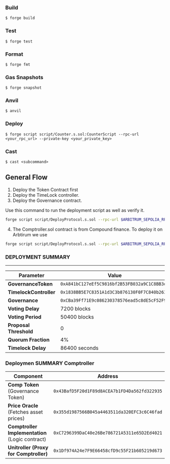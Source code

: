### Build

```shell
$ forge build
```

### Test

```shell
$ forge test
```

### Format

```shell
$ forge fmt
```

### Gas Snapshots

```shell
$ forge snapshot
```

### Anvil

```shell
$ anvil
```

### Deploy

```shell
$ forge script script/Counter.s.sol:CounterScript --rpc-url <your_rpc_url> --private-key <your_private_key>
```

### Cast

```shell
$ cast <subcommand>
```

## General Flow

1. Deploy the Token Contract first
2. Deploy the TimeLock controller.
3. Deploy the Governance contract.

Use this command to run the deployment script as well as verify it.
```bash
forge script script/DeployProtocol.s.sol --rpc-url $ARBITRUM_SEPOLIA_RPC_URL --verify --etherscan-api-key $ARBISCAN --broadcast
```

4. The Comptroller.sol contract is from Compound finance. 
To deploy it on Arbtirum we use

```bash
forge script script/DeployProtocol.s.sol --rpc-url $ARBITRUM_SEPOLIA_RPC_URL --verify --etherscan-api-key $ARBISCAN --broadcast
```


### DEPLOYMENT SUMMARY
  -------------------
  | Parameter            | Value                                         |
|----------------------|---------------------------------------------|
| **GovernanceToken**  | `0xA841bC127eEf5C9816bf2B53FB032a9C1C8BB3dd` |
| **TimelockController** | `0x1838BB5E7C8351A1d3C3b876130F0F7C840b263E` |
| **Governance**       | `0xCBa39Ff71E9c086230378576ead5c8dE5cF52F91` |
| **Voting Delay**     | 7200 blocks                                  |
| **Voting Period**    | 50400 blocks                                 |
| **Proposal Threshold** | 0                                         |
| **Quorum Fraction**  | 4%                                          |
| **Timelock Delay**   | 86400 seconds                               |


### Deploymen SUMMARY Comptroller

| Component            | Address                                      |
|----------------------|--------------------------------------------|
| **Comp Token** (Governance Token)  | `0x43BafD5F20d1F89d8ACEA7b1FD4Da562fd322935` |
| **Price Oracle** (Fetches asset prices)  | `0x355d1987566B045a4463511da320EFC3c6C46fad` |
| **Comptroller Implementation** (Logic contract)  | `0xC7296399DaC40e26Be786721A5311e65D2Ed4021` |
| **Unitroller (Proxy for Comptroller)**  | `0x1Df974A24e7F9E66458cfD9c55F21b605219d673` |
